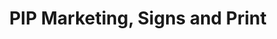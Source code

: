 ---
title: "PIP Marketing, Signs and Print"
url: /ocala/pip-marketing-signs-and-print/
shop: Kopieren
---